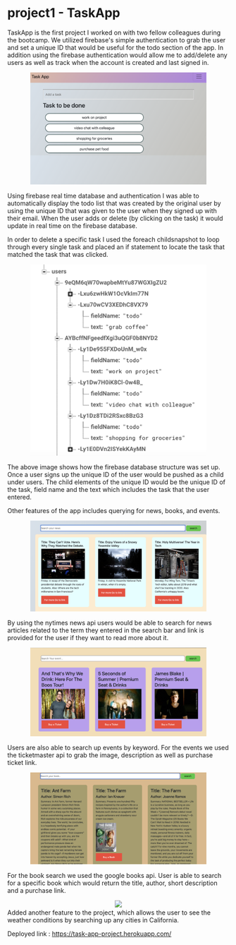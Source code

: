 # project1 - TaskApp

TaskApp is the first project I worked on with two fellow colleagues during the bootcamp. 
We utilized firebase's simple authentication to grab the user and set a unique ID that would
be useful for the todo section of the app. In addition using the firebase authentication would allow me to add/delete any users as well as track when the account is created and last signed in.

<div align="center">
    <img src="assets/images/todo.png" width="400px"</img> 
</div>

Using firebase real time database and authentication I was able to automatically display the todo list that was created by the original user by using the unique ID that was given to the user when they signed up with their email. When the user adds or delete (by clicking on the task) it would update in real time on the firebase database. 

In order to delete a specific task I used the foreach childsnapshot to loop through every single task and placed an if statement to locate the task that matched the task that was clicked. 

<div align="center">
    <img src="assets/images/firebase.png" width="400px"</img> 
</div>

The above image shows how the firebase database structure was set up. Once a user signs up the unique ID of the user would be pushed as a child under users. The child elements of the unique ID would be the unique ID of the task, field name and the text which includes the task that the user entered. 


Other features of the app includes querying for news, books, and events.
<div align="center">
    <img src="assets/images/news.png" width="400px"</img> 
</div>

By using the nytimes news api users would be able to search for news articles related to the term they entered in the search bar and link is provided for the user if they want to read more about it. 

<div align="center">
    <img src="assets/images/events.png" width="400px"</img> 
</div>

Users are also able to search up events by keyword. For the events we used the ticketmaster api to grab the image, description as well as purchase ticket link. 

<div align="center">
    <img src="assets/images/books.png" width="400px"</img> 
</div>

For the book search we used the google books api. User is able to search for a specific book which would return the title, author, short description and a purchase link.

<div align="center">
    <img src="assets/images/weather.png" width="400px"</img> 
</div>
Added another feature to the project, which allows the user to see the weather conditions by searching up any cities in California. 

Deployed link : https://task-app-project.herokuapp.com/
